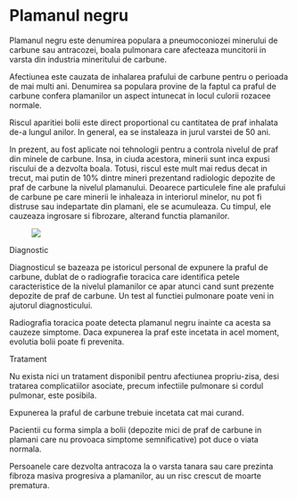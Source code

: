 
# Plamanul negru
Plamanul negru este denumirea populara a pneumoconiozei minerului de carbune sau antracozei, boala pulmonara care afecteaza muncitorii in varsta din industria mineritului de carbune.

Afectiunea este cauzata de inhalarea prafului de carbune pentru o perioada de mai multi ani. Denumirea sa populara provine de la faptul ca praful de carbune confera plamanilor un aspect intunecat in locul culorii rozacee normale.

Riscul aparitiei bolii este direct proportional cu cantitatea de praf inhalata de-a lungul anilor. In general, ea se instaleaza in jurul varstei de 50 ani.

In prezent, au fost aplicate noi tehnologii pentru a controla nivelul de praf din minele de carbune. Insa, in ciuda acestora, minerii sunt inca expusi riscului de a dezvolta boala. Totusi, riscul este mult mai redus decat in trecut, mai putin de 10% dintre mineri prezentand radiologic depozite de praf de carbune la nivelul plamanului. Deoarece particulele fine ale prafului de carbune pe care minerii le inhaleaza in interiorul minelor, nu pot fi distruse sau indepartate din plamani, ele se acumuleaza. Cu timpul, ele cauzeaza ingrosare si fibrozare, alterand functia plamanilor.
<figure class="left"><img src='http://farm1.static.flickr.com/232/466346031_fe3b710d90.jpg' /></figure>
Diagnostic

Diagnosticul se bazeaza pe istoricul personal de expunere la praful de carbune, dublat de o radiografie toracica care identifica petele caracteristice de la nivelul plamanilor ce apar atunci cand sunt prezente depozite de praf de carbune. Un test al functiei pulmonare poate veni in ajutorul diagnosticului.

Radiografia toracica poate detecta plamanul negru inainte ca acesta sa cauzeze simptome. Daca expunerea la praf este incetata in acel moment, evolutia bolii poate fi prevenita.

Tratament

Nu exista nici un tratament disponibil pentru afectiunea propriu-zisa, desi tratarea complicatiilor asociate, precum infectiile pulmonare si cordul pulmonar, este posibila.

Expunerea la praful de carbune trebuie incetata cat mai curand.

Pacientii cu forma simpla a bolii (depozite mici de praf de carbune in plamani care nu provoaca simptome semnificative) pot duce o viata normala.

Persoanele care dezvolta antracoza la o varsta tanara sau care prezinta fibroza masiva progresiva a plamanilor, au un risc crescut de moarte prematura.

  
